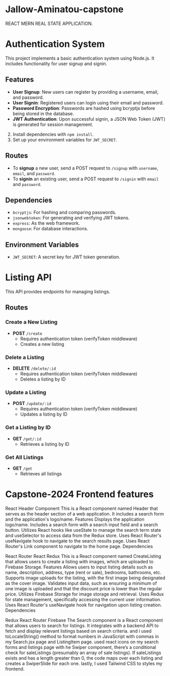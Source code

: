  # Jallow-Aminatou-capstone
 REACT MERN  REAL STATE APPLICATION.
# Authentication System
This project implements a basic authentication system using Node.js. It includes functionality for user signup and signin.
## Features
- **User Signup**: New users can register by providing a username, email, and password.
- **User Signin**: Registered users can login using their email and password.
- **Password Encryption**: Passwords are hashed using bcryptjs before being stored in the database.
- **JWT Authentication**: Upon successful signin, a JSON Web Token (JWT) is generated for session management.
2. Install dependencies with `npm install`.
3. Set up your environment variables for `JWT_SECRET`.
## Routes
- To **signup** a new user, send a POST request to `/signup` with `username`, `email`, and `password`.
- To **signin** an existing user, send a POST request to `/signin` with `email` and `password`.
## Dependencies
- `bcryptjs`: For hashing and comparing passwords.
- `jsonwebtoken`: For generating and verifying JWT tokens.
- `express`: As the web framework.
- `mongoose`: For database interactions.
## Environment Variables
- `JWT_SECRET`: A secret key for JWT token generation.

# Listing API
This API provides endpoints for managing listings.
## Routes
### Create a New Listing
- **POST** `/create`
  - Requires authentication token (verifyToken middleware)
  - Creates a new listing
### Delete a Listing
- **DELETE** `/delete/:id`
  - Requires authentication token (verifyToken middleware)
  - Deletes a listing by ID
### Update a Listing
- **POST** `/update/:id`
  - Requires authentication token (verifyToken middleware)
  - Updates a listing by ID
### Get a Listing by ID
- **GET** `/get/:id`
  - Retrieves a listing by ID
### Get All Listings
- **GET** `/get`
  - Retrieves all listings

# Capstone-2024 Frontend features
React Header Component
This is a React component named Header that serves as the header section of a web application. It includes a search form and the application's logo/name.
Features
Displays the application logo/name.
Includes a search form with a search input field and a search button.
Utilizes React hooks like useState to manage the search term state and useSelector to access data from the Redux store.
Uses React Router's useNavigate hook to navigate to the search results page.
Uses React Router's Link component to navigate to the home page.
Dependencies

React Router
React Redux
This is a React component named CreateListing that allows users to create a listing with images, which are uploaded to Firebase Storage.
Features
Allows users to input listing details such as name, description, address, type (rent or sale), bedrooms, bathrooms, etc.
Supports image uploads for the listing, with the first image being designated as the cover image.
Validates input data, such as ensuring a minimum of one image is uploaded and that the discount price is lower than the regular price.
Utilizes Firebase Storage for image storage and retrieval.
Uses Redux for state management, specifically accessing the current user information.
Uses React Router's useNavigate hook for navigation upon listing creation.
Dependencies

Redux
React Router
Firebase
The Search component is a React component that allows users to search for listings. It integrates with a backend API to fetch and display relevant listings based on search criteria. and i used toLocaleString() method to format numbers in JavaScript with commas in my Search.jsx page and ListingItem page. used  react icons on my search forms and listings page with he Swiper component, there’s a conditional check for saleListings (presumably an array of sale listings).
If saleListings exists and has a length greater than 0, the code maps over each listing and creates a SwiperSlide for each one. lastly, I used Tailwind CSS to styles my frontend. 